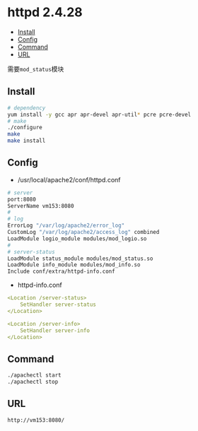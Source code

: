 # httpd 2.4.28

- [Install](#install)
- [Config](#config)
- [Command](#command)
- [URL](#url)

需要`mod_status`模块

## Install

```bash
# dependency
yum install -y gcc apr apr-devel apr-util* pcre pcre-devel
# make
./configure
make
make install
```

## Config

- /usr/local/apache2/conf/httpd.conf
```bash
# server
port:8080
ServerName vm153:8080
#
# log
ErrorLog "/var/log/apache2/error_log"
CustomLog "/var/log/apache2/access_log" combined
LoadModule logio_module modules/mod_logio.so
#
# server-status
LoadModule status_module modules/mod_status.so
LoadModule info_module modules/mod_info.so
Include conf/extra/httpd-info.conf
```
- httpd-info.conf
```yaml
<Location /server-status>
    SetHandler server-status
</Location>

<Location /server-info>
    SetHandler server-info
</Location>
```


## Command

```bash
./apachectl start
./apachectl stop
```

## URL

```bash
http://vm153:8080/
```